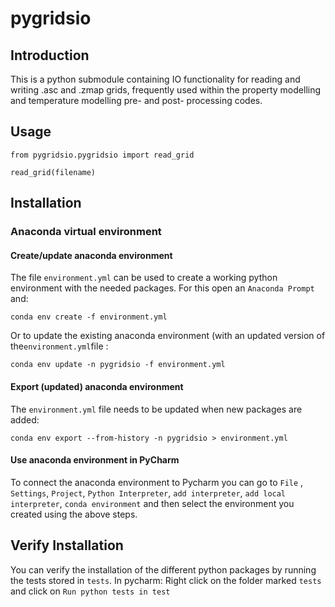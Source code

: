 # pygridsio



## Introduction

This is a python submodule containing IO functionality for reading and writing .asc and .zmap grids, frequently used within the property modelling and temperature modelling pre- and post- processing codes.

## Usage

`from pygridsio.pygridsio import read_grid`

`read_grid(filename)`


## Installation

### Anaconda virtual environment
#### Create/update anaconda environment
The file `environment.yml` can be used to create a working python environment with the needed packages.
For this open an `Anaconda Prompt` and:

`conda env create -f environment.yml`

Or to update the existing anaconda environment (with an updated version of the`environment.yml`file :

`conda env update -n pygridsio -f environment.yml`

#### Export (updated) anaconda environment
The `environment.yml` file needs to be updated when new packages are added:

`conda env export --from-history -n pygridsio > environment.yml`

#### Use anaconda environment in PyCharm
To connect the anaconda environment to Pycharm you can go to `File` , `Settings`, `Project`, `Python Interpreter`, `add interpreter`, `add local interpreter`, `conda environment` and then select the environment you created using the above steps.

## Verify Installation
You can verify the installation of the different python packages by running the tests stored in `tests`. 
In pycharm: Right click on the folder marked `tests` and click on `Run python tests in test`
